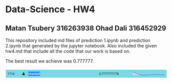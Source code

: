 # Data-Science - HW4 
## Matan Tsubery 316263938 Ohad Dali 316452929

This repository included md files of prediction 1.ipynb and prediction 2.ipynb that generated by the jupyter notebook.
Also included the given hw4.md that include all the code that our work is based on. 

The best result we achieve was 0.777777.

![abc](./Images/leaderBoard.PNG)
